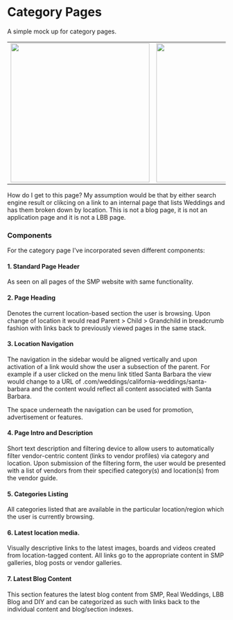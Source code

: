 # Category Pages

A simple mock up for category pages.

<table cellpadding="6">
<tr>
<td>
<a href="https://github.com/stylemepretty/UX/raw/master/wireframes/landing_pages/landing_page03.png"><img src="https://github.com/stylemepretty/UX/raw/master/wireframes/landing_pages/landing_page03.png" width="320"></a>
</td>
<td>
<a href="https://github.com/stylemepretty/UX/raw/master/wireframes/landing_pages/landing_page04.png"><img src="https://github.com/stylemepretty/UX/raw/master/wireframes/landing_pages/landing_page04.png" width="320"></a>
</td>
</tr>
</table>

How do I get to this page? My assumption would be that by either search engine result or clikcing on a link to an internal page that lists Weddings and has them broken down by location. This is not a blog page, it is not an application page and it is not a LBB page.

### Components

For the category page I've incorporated seven different components:

#### 1. Standard Page Header

As seen on all pages of the SMP website with same functionality.

#### 2. Page Heading

Denotes the current location-based section the user is browsing. Upon change of location it would read Parent > Child > Grandchild in breadcrumb fashion with links back to previously viewed pages in the same stack.

#### 3. Location Navigation

The navigation in the sidebar would be aligned vertically and upon activation of a link would show the user a subsection of the parent. For example if a user clicked on the menu link titled Santa Barbara the view would change to a URL of .com/weddings/california-weddings/santa-barbara and the content would reflect all content associated with Santa Barbara.

The space underneath the navigation can be used for promotion, advertisement or features.

#### 4. Page Intro and Description

Short text description and filtering device to allow users to automatically filter vendor-centric content (links to vendor profiles) via category and location. Upon submission of the filtering form, the user would be presented with a list of vendors from their specified category(s) and location(s) from the vendor guide.

#### 5. Categories Listing

All categories listed that are available in the particular location/region which the user is currently browsing.

#### 6. Latest location media.

Visually descriptive links to the latest images, boards and videos created from location-tagged content. All links go to the appropriate content in SMP galleries, blog posts or vendor galleries.

#### 7. Latest Blog Content

This section features the latest blog content from SMP, Real Weddings, LBB Blog and DIY and can be categorized as such with links back to the individual content and blog/section indexes.